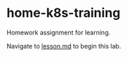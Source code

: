 # home-k8s-training
Homework assignment for learning.

Navigate to [lesson.md](lesson.md) to begin this lab.

